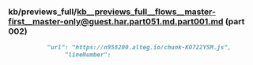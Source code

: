 ### kb/previews_full/kb__previews_full__flows__master-first__master-only@guest.har.part051.md.part001.md (part 002)

```md
           "url": "https://n958200.alteg.io/chunk-KO722YSM.js",
                "lineNumber":
```

```
